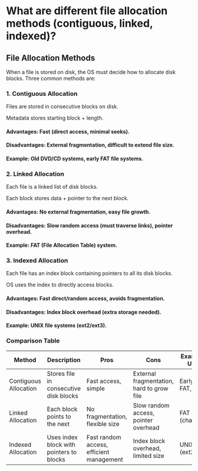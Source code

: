 # What are different file allocation methods (contiguous, linked, indexed)?

## File Allocation Methods

When a file is stored on disk, the OS must decide how to allocate disk blocks. Three common methods are:

### 1. Contiguous Allocation

Files are stored in consecutive blocks on disk.

Metadata stores starting block + length.

#### Advantages: Fast (direct access, minimal seeks).

#### Disadvantages: External fragmentation, difficult to extend file size.

#### Example: Old DVD/CD systems, early FAT file systems.

### 2. Linked Allocation

Each file is a linked list of disk blocks.

Each block stores data + pointer to the next block.

#### Advantages: No external fragmentation, easy file growth.

#### Disadvantages: Slow random access (must traverse links), pointer overhead.

#### Example: FAT (File Allocation Table) system.

### 3. Indexed Allocation

Each file has an index block containing pointers to all its disk blocks.

OS uses the index to directly access blocks.

#### Advantages: Fast direct/random access, avoids fragmentation.

#### Disadvantages: Index block overhead (extra storage needed).

#### Example: UNIX file systems (ext2/ext3).

### Comparison Table 
| Method              | Description                              | Pros                                   | Cons                                      | Example Use |
|---------------------|------------------------------------------|----------------------------------------|-------------------------------------------|-------------|
| Contiguous Allocation | Stores file in consecutive disk blocks   | Fast access, simple                     | External fragmentation, hard to grow file | Early FAT, CDs |
| Linked Allocation   | Each block points to the next             | No fragmentation, flexible size         | Slow random access, pointer overhead      | FAT (chained) |
| Indexed Allocation  | Uses index block with pointers to blocks  | Fast random access, efficient management| Index block overhead, limited size        | UNIX (ext2/3) |
